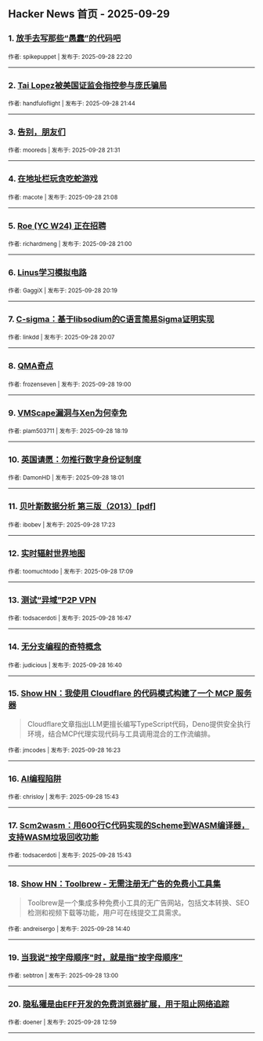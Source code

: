 ## Hacker News 首页 - 2025-09-29


### 1. [放手去写那些“愚蠢”的代码吧](https://news.ycombinator.com/item?id=45408617)

<sub>作者: spikepuppet | 发布于: 2025-09-28 22:20</sub>

---

### 2. [Tai Lopez被美国证监会指控参与庞氏骗局](https://news.ycombinator.com/item?id=45408368)

<sub>作者: handfuloflight | 发布于: 2025-09-28 21:44</sub>

---

### 3. [告别，朋友们](https://news.ycombinator.com/item?id=45408229)

<sub>作者: mooreds | 发布于: 2025-09-28 21:31</sub>

---

### 4. [在地址栏玩贪吃蛇游戏](https://news.ycombinator.com/item?id=45408021)

<sub>作者: macote | 发布于: 2025-09-28 21:08</sub>

---

### 5. [Roe (YC W24) 正在招聘](https://news.ycombinator.com/item?id=45407951)

<sub>作者: richardmeng | 发布于: 2025-09-28 21:00</sub>

---

### 6. [Linus学习模拟电路](https://news.ycombinator.com/item?id=45407617)

<sub>作者: GaggiX | 发布于: 2025-09-28 20:19</sub>

---

### 7. [C-sigma：基于libsodium的C语言简易Sigma证明实现](https://news.ycombinator.com/item?id=45407505)

<sub>作者: linkdd | 发布于: 2025-09-28 20:07</sub>

---

### 8. [QMA奇点](https://news.ycombinator.com/item?id=45406911)

<sub>作者: frozenseven | 发布于: 2025-09-28 19:00</sub>

---

### 9. [VMScape漏洞与Xen为何幸免](https://news.ycombinator.com/item?id=45406573)

<sub>作者: plam503711 | 发布于: 2025-09-28 18:19</sub>

---

### 10. [英国请愿：勿推行数字身份证制度](https://news.ycombinator.com/item?id=45406442)

<sub>作者: DamonHD | 发布于: 2025-09-28 18:01</sub>

---

### 11. [贝叶斯数据分析 第三版（2013）[pdf]](https://news.ycombinator.com/item?id=45406109)

<sub>作者: ibobev | 发布于: 2025-09-28 17:23</sub>

---

### 12. [实时辐射世界地图](https://news.ycombinator.com/item?id=45405990)

<sub>作者: toomuchtodo | 发布于: 2025-09-28 17:09</sub>

---

### 13. [测试“异域”P2P VPN](https://news.ycombinator.com/item?id=45405815)

<sub>作者: todsacerdoti | 发布于: 2025-09-28 16:47</sub>

---

### 14. [无分支编程的奇特概念](https://news.ycombinator.com/item?id=45405750)

<sub>作者: judicious | 发布于: 2025-09-28 16:40</sub>

---

### 15. [Show HN：我使用 Cloudflare 的代码模式构建了一个 MCP 服务器](https://news.ycombinator.com/item?id=45405584)
> Cloudflare文章指出LLM更擅长编写TypeScript代码，Deno提供安全执行环境，结合MCP代理实现代码与工具调用混合的工作流编排。

<sub>作者: jmcodes | 发布于: 2025-09-28 16:23</sub>

---

### 16. [AI编程陷阱](https://news.ycombinator.com/item?id=45405177)

<sub>作者: chrisloy | 发布于: 2025-09-28 15:43</sub>

---

### 17. [Scm2wasm：用600行C代码实现的Scheme到WASM编译器，支持WASM垃圾回收功能](https://news.ycombinator.com/item?id=45405175)

<sub>作者: todsacerdoti | 发布于: 2025-09-28 15:43</sub>

---

### 18. [Show HN：Toolbrew - 无需注册无广告的免费小工具集](https://news.ycombinator.com/item?id=45404667)
> Toolbrew是一个集成多种免费小工具的无广告网站，包括文本转换、SEO检测和视频下载等功能，用户可在线提交工具需求。

<sub>作者: andreisergo | 发布于: 2025-09-28 14:40</sub>

---

### 19. [当我说"按字母顺序"时，就是指"按字母顺序"](https://news.ycombinator.com/item?id=45404022)

<sub>作者: sebtron | 发布于: 2025-09-28 13:00</sub>

---

### 20. [隐私獾是由EFF开发的免费浏览器扩展，用于阻止网络追踪](https://news.ycombinator.com/item?id=45404021)

<sub>作者: doener | 发布于: 2025-09-28 12:59</sub>

---
